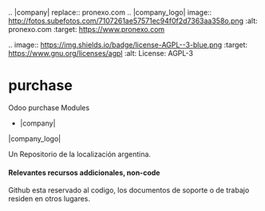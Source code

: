 .. |company| replace:: pronexo.com
.. |company_logo| image:: http://fotos.subefotos.com/7107261ae57571ec94f0f2d7363aa358o.png
   :alt: pronexo.com
   :target: https://www.pronexo.com

.. image:: https://img.shields.io/badge/license-AGPL--3-blue.png
   :target: https://www.gnu.org/licenses/agpl
   :alt: License: AGPL-3

# purchase

Odoo purchase Modules


* |company|

|company_logo|


Un Repositorio de la localización argentina.

#### Relevantes recursos addicionales, non-code
Github esta reservado al codigo, los documentos de soporte o de trabajo residen en otros lugares.
